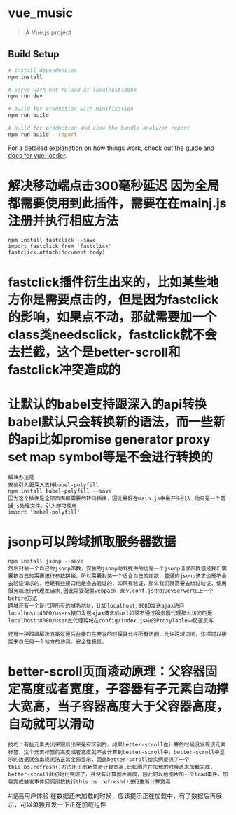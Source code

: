 # vue_music

> A Vue.js project

## Build Setup

``` bash
# install dependencies
npm install

# serve with hot reload at localhost:8080
npm run dev

# build for production with minification
npm run build

# build for production and view the bundle analyzer report
npm run build --report
```

For a detailed explanation on how things work, check out the [guide](http://vuejs-templates.github.io/webpack/) and [docs for vue-loader](http://vuejs.github.io/vue-loader).

# 解决移动端点击300毫秒延迟 因为全局都需要使用到此插件，需要在在mainj.js注册并执行相应方法
    npm install fastclick --save
    import fastclick from 'fastclick'
    fastclick.attach(document.body)

# fastclick插件衍生出来的，比如某些地方你是需要点击的，但是因为fastclick的影响，如果点不动，那就需要加一个class类needsclick，fastclick就不会去拦截，这个是better-scroll和fastclick冲突造成的

# 让默认的babel支持跟深入的api转换 babel默认只会转换新的语法，而一些新的api比如promise generator proxy set map symbol等是不会进行转换的
    解决办法是
    安装引入更深入支持babel-polyfill
    npm install babel-polyfill --save
    因为这个插件是全部页面都需要的转码插件，因此最好在main.js中最开头引入,他只是一个普通js处理文件，引入即可使用
    import 'babel-polyfill'

# jsonp可以跨域抓取服务器数据
    npm install jsonp --save
    然后封装一个自己的jsonp函数，安装的jsonp向外提供的也是一个jsonp请求函数但是我们需要按自己的需要进行参数拼接，所以需要封装一个适合自己的函数，普通的jsonp请求也是不会去验证请求的，但是有些接口他是会去验证的，如果有验证，那么我们就需要去绕过验证，使用服务端进行代理发请求,因此需要配置webpack.dev.conf.js中的DevServer加上一个before方法
    跨域还有一个是代理所有的域名地址，比如localhost:8080发送ajax访问localhost:4000/users接口发送ajax请求的url如果不通过服务器代理那么访问的是localhost:8080/user此代理跨域在config/index.js中的ProxyTable中配置反写

    还有一种跨域解决方案就是后台接口在开发的时候就允许所有访问，允许跨域访问，这样可以接受来自任何一个地方的访问，安全性极低，

# better-scroll页面滚动原理：父容器固定高度或者宽度，子容器有子元素自动撑大宽高，当子容器高度大于父容器高度，自动就可以滑动
    技巧：有些元素先出来跟后出来是有区别的，如果better-scroll在计算的时候没发现该元素标签，这个元素标签的高度或者宽度就不会计算到better-scroll中，better-scroll中显示的数据就会出现无法正常全部显示，因此better-scroll给实例提供了一个this.bs.refresh()方法用于刷新重新计算宽高,比如图片在加载的时候还未加载完成，better-scroll就初始化完成了，并没有计算图片高度，因此可以给图片加一个load事件，加载完成触发事件回调函数执行this.bs.refresh()进行重新计算宽高

#提高用户体验
    在数据还未加载的时候，应该提示正在加载中，有了数据后再展示，可以单独开发一下正在加载组件
